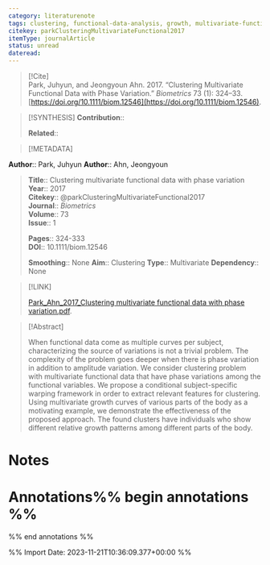 ```yaml
---
category: literaturenote
tags: clustering, functional-data-analysis, growth, multivariate-functional-data, registration
citekey: parkClusteringMultivariateFunctional2017
itemType: journalArticle
status: unread  
dateread:  
---
```


> [!Cite]  
> Park, Juhyun, and Jeongyoun Ahn. 2017. “Clustering Multivariate Functional Data with Phase Variation.” _Biometrics_ 73 (1): 324–33. [https://doi.org/10.1111/biom.12546](https://doi.org/10.1111/biom.12546).

> [!SYNTHESIS] 
>**Contribution**::
>
>**Related**:: 
>

> [!METADATA]  
>
**Author**:: Park, Juhyun
**Author**:: Ahn, Jeongyoun<br>
> **Title**:: Clustering multivariate functional data with phase variation    
> **Year**:: 2017     
> **Citekey**:: @parkClusteringMultivariateFunctional2017    
>**Journal**:: *Biometrics*    
>**Volume**:: 73    
>**Issue**:: 1     
>    
>    
>     
> **Pages**:: 324-333    
>**DOI**:: 10.1111/biom.12546    
>
>**Smoothing**:: None
>**Aim**:: Clustering
>**Type**:: Multivariate
>**Dependency**:: None

> [!LINK] 
>
> [Park_Ahn_2017_Clustering multivariate functional data with phase variation.pdf](file:///Users/steven/Library/CloudStorage/GoogleDrive-steven.golovkine@ul.ie/My%20Drive/bibliography/Biometrics/2017/Park_Ahn_2017_Clustering%20multivariate%20functional%20data%20with%20phase%20variation.pdf).

>[!Abstract]
>
>When functional data come as multiple curves per subject, characterizing the source of variations is not a trivial problem. The complexity of the problem goes deeper when there is phase variation in addition to amplitude variation. We consider clustering problem with multivariate functional data that have phase variations among the functional variables. We propose a conditional subject-specific warping framework in order to extract relevant features for clustering. Using multivariate growth curves of various parts of the body as a motivating example, we demonstrate the effectiveness of the proposed approach. The found clusters have individuals who show different relative growth patterns among different parts of the body.
>>


# Notes<br>
# Annotations%% begin annotations %%  
 
  
%% end annotations %%

%% Import Date: 2023-11-21T10:36:09.377+00:00 %%
